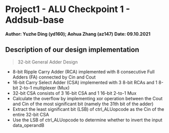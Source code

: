 # Project1 - ALU Checkpoint 1 - Addsub-base
**Author: Yuzhe Ding (yd160); Aohua Zhang (az147)**
**Date: 09.10.2021**

## Description of our design implementation
> 32-bit General Adder Design
- 8-bit Ripple Carry Adder (RCA) implemented with 8 consecutive Full Adders (FA) connected by Cin and Cout
- 16-bit Carry Select Adder (CSA) implemented with 3 8-bit RCAs and 1 8-bit 2-to-1 multiplexer (Mux)
- 32-bit CSA consists of 3 16-bit CSA and 1 16-bit 2-to-1 Mux
- Calculate the overflow by implementing xor operation between the Cout and Cin of the most significant bit (namely the 31th bit of the adder)
- Extract the least significant bit (LSB) of ctrl_ALUopcode as the Cin of the entire 32-bit CSA
- Use the LSB of ctrl_ALUopcode to determine whether to invert the input data_operandB